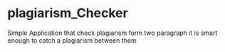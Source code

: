 # plagiarism_Checker
Simple Application that check plagiarism form two paragraph it is smart enough to catch a plagiarism between them
